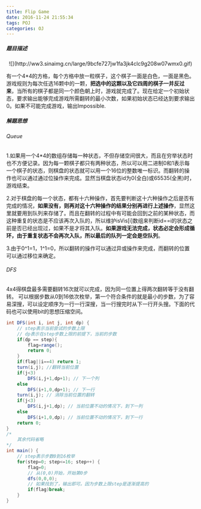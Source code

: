 ```yaml
---
title: Flip Game
date: 2016-11-24 21:55:34
tags: POJ
categories: OJ
---
```

##### 题目描述
<center>![](http://ww3.sinaimg.cn/large/9bcfe727jw1fa3jk4clc9g208w07wmx0.gif)</center>

有一个4*4的方格，每个方格中放一粒棋子，这个棋子一面是白色，一面是黑色。游戏规则为每次任选16颗中的一颗，<b>把选中的这颗以及它四周的棋子一并反过来</b>，当所有的棋子都是同一个颜色朝上时，游戏就完成了。现在给定一个初始状态，要求输出能够完成游戏所需翻转的最小次数，如果初始状态已经达到要求输出0。如果不可能完成游戏，输出Impossible.

##### 解题思想
###### Queue
1.如果用一个4*4的数组存储每一种状态，不但存储空间很大，而且在穷举状态时也不方便记录。因为每一颗棋子都只有两种状态，所以可以用二进制0和1表示每一个棋子的状态，则棋盘的状态就可以用一个16位的整数唯一标识。而翻转的操作也可以通过通过位操作来完成。显然当棋盘状态id为0(全白)或65535(全黑)时，游戏结束。

2.对于棋盘的每一个状态，都有十六种操作，首先要判断这十六种操作之后是否有完成的情况，<b>如果没有，则再对这十六种操作的结果分别再进行上述操作</b>，显然这里就要用到队列来存储了。而且在翻转的过程中有可能会回到之前的某种状态，而这种重复的状态是不应该再次入队的，所以维护isVis[i]数组来判断id==i的状态之前是否已经出现过，如果不是才将其入队。<b>如果游戏无法完成，状态必定会形成循环，由于重复状态不会再次入队，所以最后的队列一定会是空队列</b>。

3.由于0^1=1，1^1=0，所以翻转的操作可以通过异或操作来完成，而翻转的位置可以通过移位来确定。

###### DFS
4x4得棋盘最多需要翻转16次就可以完成，因为同一位置上得两次翻转等于没有翻转。
可以根据步数从0到16依次枚举，第一个符合条件的就是最小的步数，为了容易深搜，可以设定顺序为一行一行深搜，当一行搜完时从下一行开头搜。下面的代码也可以使用bit的思想压缩空间。
```java
int DFS(int i, int j, int dp) {
	// step表示当前尝试的步数上限
	// dp表示在step步数上限的前提下，当前的步数
	if(dp == step){
		flag=range();
		return 0;
	}
	if(flag||i==4) return 1;
	turn(i,j); //翻转当前位置
	if(j<3)
		DFS(i,j+1,dp+1); // 下一个列
	else
		DFS(i+1,0,dp+1); // 下一行
	turn(i,j); // 消除当前位置的翻转
	if(j<3)
		DFS(i,j+1,dp); // 当前位置不动的情况下，到下一列
	else
		DFS(i+1,0,dp); // 当前位置不动的情况下，到下一行
	return 0;
}
/*
	其余代码省略
*/
int main() {
	// step表示步数0到16枚举
	for(step=0; step<=16; step++) {
		flag=0;
		// 从(0,0)开始，开始第0步
		dfs(0,0,0);
		// 如果找到了，输出即可。因为步数上限step是逐渐提高的
		if(flag)break;
	}
}
```